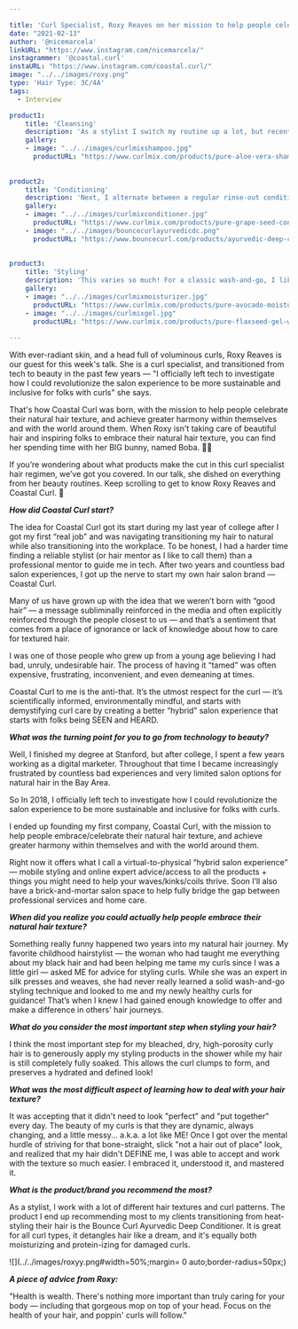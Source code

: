 ```yaml
---

title: 'Curl Specialist, Roxy Reaves on her mission to help people celebrate their natural hair texture.'
date: "2021-02-13"
author: '@nicemarcela' 
linkURL: "https://www.instagram.com/nicemarcela/"
instagrammer: '@coastal.curl'
instaURL: "https://www.instagram.com/coastal.curl/"
image: "../../images/roxy.png"
type: 'Hair Type: 3C/4A'
tags:
  - Interview

product1: 
    title: 'Cleansing'
    description: 'As a stylist I switch my routine up a lot, but recently I have settled into some favorite products. Lately, twice a week (Saturday/Wednesday) I have been using the CurlMix Fragrance Free Aloe Vera Shampoo to cleanse my hair. I have added a few drops of my own essential oils (tea tree, peppermint) to customize it to my needs. I apply about a tablespoon dollup and apply it directly to my scalp after soaking my hair in warm water, and the massage it into my roots thoroughly before rinsing.'
    gallery:
    - image: "../../images/curlmixshampoo.jpg"
      productURL: "https://www.curlmix.com/products/pure-aloe-vera-shampoo-fragrance-free?variant=16027949170778"
 
 
product2: 
    title: 'Conditioning'
    description: 'Next, I alternate between a regular rinse-out conditioner (Curlmix Fragrance Free Grapeseed Conditioner) or a deep conditioner (BounceCurl Ayurvedic Deep Conditioner). Again, twice a week after shampooing I will follow up with one of these two conditioners and let it sit in my hair for at least 5-10 minutes while I scrub, shave, or just luxuriate in the bath. During this time I also section my hair and gently detangle with either my fingers or a wide tooth comb, before rinsing the conditioner out.'
    gallery:
    - image: "../../images/curlmixconditioner.jpg"
      productURL: "https://www.curlmix.com/products/pure-grape-seed-conditioner-with-ultra-slip-and-fragrance-free?variant=16028042723418"
    - image: "../../images/bouncecurlayurvedicdc.png"
      productURL: "https://www.bouncecurl.com/products/ayurvedic-deep-conditioner"
      
 
product3: 
    title: 'Styling'
    description: 'This varies so much! For a classic wash-and-go, I like to layer the Curlmix Avocado Moisturizer and Flax Seed Gel. Again, I apply it in the shower after squeezing out a little bit of water, then I section my hair and apply the Avocado Moisturizer first, then layer the Flax Seed Gel over the sections using the prayer hands method. After applying the product, I scrunch the curls a bit, then wrap my hair in an old cotton t-shirt to absorb the excess moisture for a few minutes while I lotion my body and apply my AM skincare. Then, after about 10-15 minutes, I dry my hair until almost fully dry using a diffuser on medium heat/air. Then all it takes is a few scrunches to get it to peak big bouncy hair goals!'
    gallery:
    - image: "../../images/curlmixmoisturizer.jpg"
      productURL: "https://www.curlmix.com/products/pure-avocado-moisturizer-with-organic-jojoba-oil-for-moisturizing-hair-lavender-fragrance?variant=8024777916446"
    - image: "../../images/curlmixgel.jpg"
      productURL: "https://www.curlmix.com/products/pure-flaxseed-gel-with-jojoba-oil-for-moisturizing-hair?variant=6383781019678"
 
---  
```


With ever-radiant skin, and a head full of voluminous curls, Roxy Reaves is our guest for this week's talk. She is a curl specialist, and transitioned from tech to beauty in the past few years — "I officially left tech to investigate how I could revolutionize the salon experience to be more sustainable and inclusive for folks with curls" she says.  

That's how Coastal Curl was born, with the mission to help people celebrate their natural hair texture, and achieve greater harmony within themselves and with the world around them. When Roxy isn't taking care of beautiful hair and inspiring folks to embrace their natural hair texture, you can find her spending time with her BIG bunny, named Boba. 🥰🐰 

If you’re wondering about what products make the cut in this curl specialist hair regimen, we’ve got you covered. In our talk, she dished on everything from her beauty routines. Keep scrolling to get to know Roxy Reaves and Coastal Curl. 🌼  

***How did Coastal Curl start?***  

The idea for Coastal Curl got its start during my last year of college after I got my first “real job” and was navigating transitioning my hair to natural while also transitioning into the workplace. To be honest, I had a harder time finding a reliable stylist (or hair mentor as I like to call them) than a professional mentor to guide me in tech. After two years and countless bad salon experiences, I got up the nerve to start my own hair salon brand — Coastal Curl. 

Many of us have grown up with the idea that we weren’t born with “good hair” — a message subliminally reinforced in the media and often explicitly reinforced through the people closest to us — and that’s a sentiment that comes from a place of ignorance or lack of knowledge about how to care for textured hair. 

I was one of those people who grew up from a young age believing I had bad, unruly, undesirable hair. The process of having it “tamed” was often expensive, frustrating, inconvenient, and even demeaning at times. 

Coastal Curl to me is the anti-that. It’s the utmost respect for the curl — it’s scientifically informed, environmentally mindful, and starts with demystifying curl care by creating a better “hybrid” salon experience that starts with folks being SEEN and HEARD. 


***What was the turning point for you to go from technology to beauty?***  

Well, I finished my degree at Stanford, but after college, I spent a few years working as a digital marketer. Throughout that time I became increasingly frustrated by countless bad experiences and very limited salon options for natural hair in the Bay Area.

So In 2018, I officially left tech to investigate how I could revolutionize the salon experience to be more sustainable and inclusive for folks with curls. 

I ended up founding my first company, Coastal Curl, with the mission to help people embrace/celebrate their natural hair texture, and achieve greater harmony within themselves and with the world around them.

Right now it offers what I call a virtual-to-physical “hybrid salon experience” — mobile styling and online expert advice/access to all the products + things you might need to help your waves/kinks/coils thrive. Soon I’ll also have a brick-and-mortar salon space to help fully bridge the gap between professional services and home care. 

***When did you realize you could actually help people embrace their natural hair texture?***  

Something really funny happened two years into my natural hair journey. My favorite childhood hairstylist — the woman who had taught me everything about my black hair and had been helping me tame my curls since I was a little girl — asked ME for advice for styling curls. While she was an expert in silk presses and weaves, she had never really learned a solid wash-and-go styling technique and looked to me and my newly healthy curls for guidance! That’s when I knew I had gained enough knowledge to offer and make a difference in others' hair journeys. 

***What do you consider the most important step when styling your hair?***  

I think the most important step for my bleached, dry, high-porosity curly hair is to generously apply my styling products in the shower while my hair is still completely fully soaked. This allows the curl clumps to form, and preserves a hydrated and defined look!   

***What was the most difficult aspect of learning how to deal with your hair texture?***  

It was accepting that it didn't need to look "perfect" and "put together" every day. The beauty of my curls is that they are dynamic, always changing, and a little messy... a.k.a. a lot like ME! Once I got over the mental hurdle of striving for that bone-straight, slick "not a hair out of place" look, and realized that my hair didn't DEFINE me, I was able to accept and work with the texture so much easier. I embraced it, understood it, and mastered it. 

***What is the product/brand you recommend the most?***  

As a stylist, I work with a lot of different hair textures and curl patterns. The product I end up recommending most to my clients transitioning from heat-styling their hair is the Bounce Curl Ayurvedic Deep Conditioner. It is great for all curl types, it detangles hair like a dream, and it's equally both moisturizing and protein-izing for damaged curls.  

![](../../images/roxyy.png#width=50%;margin= 0 auto;border-radius=50px;)
 

***A piece of advice from Roxy:***  

"Health is wealth. There's nothing more important than truly caring for your body — including that gorgeous mop on top of your head. Focus on the health of your hair, and poppin' curls will follow." 



 

